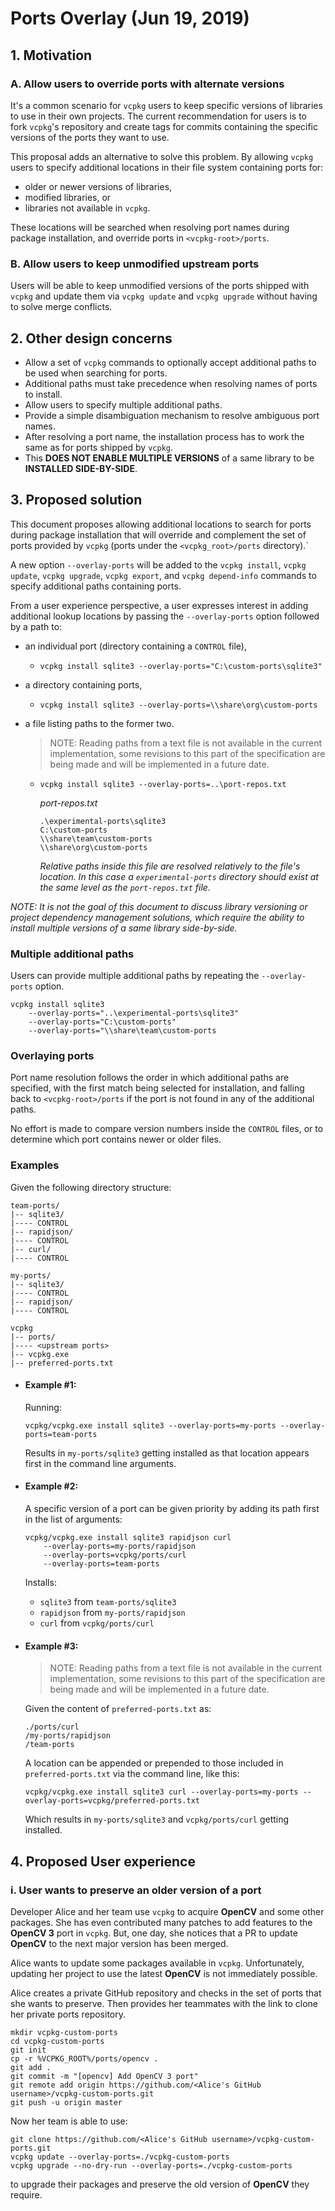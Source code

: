 # Ports Overlay (Jun 19, 2019)


## 1. Motivation

### A. Allow users to override ports with alternate versions

It's a common scenario for `vcpkg` users to keep specific versions of libraries to use in their own projects. The current recommendation for users is to fork `vcpkg`'s repository and create tags for commits containing the specific versions of the ports they want to use.

This proposal adds an alternative to solve this problem. By allowing `vcpkg` users to specify additional locations in their file system containing ports for:

  * older or newer versions of libraries,
  * modified libraries, or
  * libraries not available in `vcpkg`.

These locations will be searched when resolving port names during package installation, and override ports in `<vcpkg-root>/ports`.

### B. Allow users to keep unmodified upstream ports

Users will be able to keep unmodified versions of the ports shipped with `vcpkg` and update them via `vcpkg update` and `vcpkg upgrade` without having to solve merge conflicts.


## 2. Other design concerns

* Allow a set of `vcpkg` commands to optionally accept additional paths to be used when searching for ports.
* Additional paths must take precedence when resolving names of ports to install.
* Allow users to specify multiple additional paths.
* Provide a simple disambiguation mechanism to resolve ambiguous port names.
* After resolving a port name, the installation process has to work the same as for ports shipped by `vcpkg`.
* This **DOES NOT ENABLE MULTIPLE VERSIONS** of a same library to be **INSTALLED SIDE-BY-SIDE**.


## 3. Proposed solution

This document proposes allowing additional locations to search for ports during package installation that will override and complement the set of ports provided by `vcpkg` (ports under the `<vcpkg_root>/ports` directory).`

A new option `--overlay-ports` will be added to the `vcpkg install`, `vcpkg update`, `vcpkg upgrade`, `vcpkg export`, and `vcpkg depend-info` commands to specify additional paths containing ports. 

From a user experience perspective, a user expresses interest in adding additional lookup locations by passing the `--overlay-ports` option followed by a path to:

* an individual port (directory containing a `CONTROL` file),
  * `vcpkg install sqlite3 --overlay-ports="C:\custom-ports\sqlite3"`

* a directory containing ports,
  * `vcpkg install sqlite3 --overlay-ports=\\share\org\custom-ports`

* a file listing paths to the former two.
  > NOTE: Reading paths from a text file is not available in the current implementation, some revisions to this part of the specification are being made and will be implemented in a future date.
  
  * `vcpkg install sqlite3 --overlay-ports=..\port-repos.txt`

    _port-repos.txt_
    
    ```
    .\experimental-ports\sqlite3
    C:\custom-ports
    \\share\team\custom-ports
    \\share\org\custom-ports
    ```
    *Relative paths inside this file are resolved relatively to the file's location. In this case a `experimental-ports` directory should exist at the same level as the `port-repos.txt` file.*

_NOTE: It is not the goal of this document to discuss library versioning or project dependency management solutions, which require the ability to install multiple versions of a same library side-by-side._ 

### Multiple additional paths 

Users can provide multiple additional paths by repeating the `--overlay-ports` option.

```
vcpkg install sqlite3 
    --overlay-ports="..\experimental-ports\sqlite3" 
    --overlay-ports="C:\custom-ports" 
    --overlay-ports="\\share\team\custom-ports
```

### Overlaying ports

Port name resolution follows the order in which additional paths are specified, with the first match being selected for installation, and falling back to `<vcpkg-root>/ports` if the port is not found in any of the additional paths.

No effort is made to compare version numbers inside the `CONTROL` files, or to determine which port contains newer or older files.

### Examples

Given the following directory structure:

  ```
  team-ports/
  |-- sqlite3/
  |---- CONTROL
  |-- rapidjson/
  |---- CONTROL
  |-- curl/
  |---- CONTROL

  my-ports/
  |-- sqlite3/
  |---- CONTROL
  |-- rapidjson/
  |---- CONTROL

  vcpkg
  |-- ports/
  |---- <upstream ports>
  |-- vcpkg.exe
  |-- preferred-ports.txt
  ```
* #### Example #1:

  Running:

  ```
  vcpkg/vcpkg.exe install sqlite3 --overlay-ports=my-ports --overlay-ports=team-ports
  ```

  Results in `my-ports/sqlite3` getting installed as that location appears first in the command line arguments.

* #### Example #2:
  
  A specific version of a port can be given priority by adding its path first in the list of arguments:

  ```
  vcpkg/vcpkg.exe install sqlite3 rapidjson curl 
      --overlay-ports=my-ports/rapidjson 
      --overlay-ports=vcpkg/ports/curl
      --overlay-ports=team-ports
  ```

  Installs:
    * `sqlite3` from `team-ports/sqlite3`
    * `rapidjson` from `my-ports/rapidjson`
    * `curl` from `vcpkg/ports/curl`

* #### Example #3:

  > NOTE: Reading paths from a text file is not available in the current implementation, some revisions to this part of the specification are being made and will be implemented in a future date.
  
  Given the content of `preferred-ports.txt` as:

  ```
  ./ports/curl
  /my-ports/rapidjson
  /team-ports
  ```

  A location can be appended or prepended to those included in `preferred-ports.txt` via the command line, like this:

  ```
  vcpkg/vcpkg.exe install sqlite3 curl --overlay-ports=my-ports --overlay-ports=vcpkg/preferred-ports.txt
  ```

  Which results in `my-ports/sqlite3` and `vcpkg/ports/curl` getting installed.


## 4. Proposed User experience

### i. User wants to preserve an older version of a port

Developer Alice and her team use `vcpkg` to acquire **OpenCV** and some other packages. She has even contributed many patches to add features to the **OpenCV 3** port in `vcpkg`. But, one day, she notices that a PR to update **OpenCV** to the next major version has been merged. 

Alice wants to update some packages available in `vcpkg`. Unfortunately, updating her project to use the latest **OpenCV** is not immediately possible. 

Alice creates a private GitHub repository and checks in the set of ports that she wants to preserve. Then provides her teammates with the link to clone her private ports repository.

```
mkdir vcpkg-custom-ports
cd vcpkg-custom-ports
git init 
cp -r %VCPKG_ROOT%/ports/opencv .
git add .
git commit -m "[opencv] Add OpenCV 3 port"
git remote add origin https://github.com/<Alice's GitHub username>/vcpkg-custom-ports.git
git push -u origin master
```

Now her team is able to use: 

```
git clone https://github.com/<Alice's GitHub username>/vcpkg-custom-ports.git
vcpkg update --overlay-ports=./vcpkg-custom-ports
vcpkg upgrade --no-dry-run --overlay-ports=./vcpkg-custom-ports
``` 

to upgrade their packages and preserve the old version of **OpenCV** they require.
